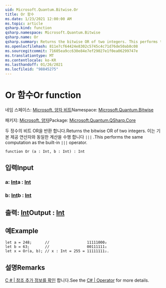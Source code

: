 ```yaml
---
uid: Microsoft.Quantum.Bitwise.Or
title: Or 함수
ms.date: 1/23/2021 12:00:00 AM
ms.topic: article
qsharp.kind: function
qsharp.namespace: Microsoft.Quantum.Bitwise
qsharp.name: Or
qsharp.summary: Returns the bitwise OR of two integers. This performs the same computation as the built-in `|||` operator.
ms.openlocfilehash: 811e7cf64424e8302c5745c4c71d76de50ab8c08
ms.sourcegitcommit: 71605ea9cc630e84e7ef29027e1f0ea06299747e
ms.translationtype: MT
ms.contentlocale: ko-KR
ms.lasthandoff: 01/26/2021
ms.locfileid: "98845275"
---
```

# <a name="or-function"></a><span data-ttu-id="39b60-102">Or 함수</span><span class="sxs-lookup"><span data-stu-id="39b60-102">Or function</span></span>

<span data-ttu-id="39b60-103">네임 스페이스: [Microsoft. 양자 비트](xref:Microsoft.Quantum.Bitwise)</span><span class="sxs-lookup"><span data-stu-id="39b60-103">Namespace: [Microsoft.Quantum.Bitwise](xref:Microsoft.Quantum.Bitwise)</span></span>

<span data-ttu-id="39b60-104">패키지: [Microsoft. 양자](https://nuget.org/packages/Microsoft.Quantum.QSharp.Core)</span><span class="sxs-lookup"><span data-stu-id="39b60-104">Package: [Microsoft.Quantum.QSharp.Core](https://nuget.org/packages/Microsoft.Quantum.QSharp.Core)</span></span>


<span data-ttu-id="39b60-105">두 정수의 비트 OR을 반환 합니다.</span><span class="sxs-lookup"><span data-stu-id="39b60-105">Returns the bitwise OR of two integers.</span></span>
<span data-ttu-id="39b60-106">이는 기본 제공 연산자와 동일한 계산을 수행 합니다 `|||` .</span><span class="sxs-lookup"><span data-stu-id="39b60-106">This performs the same computation as the built-in `|||` operator.</span></span>

```qsharp
function Or (a : Int, b : Int) : Int
```


## <a name="input"></a><span data-ttu-id="39b60-107">입력</span><span class="sxs-lookup"><span data-stu-id="39b60-107">Input</span></span>

### <a name="a--int"></a><span data-ttu-id="39b60-108">a: [Int](xref:microsoft.quantum.lang-ref.int)</span><span class="sxs-lookup"><span data-stu-id="39b60-108">a : [Int](xref:microsoft.quantum.lang-ref.int)</span></span>




### <a name="b--int"></a><span data-ttu-id="39b60-109">b: [Int](xref:microsoft.quantum.lang-ref.int)</span><span class="sxs-lookup"><span data-stu-id="39b60-109">b : [Int](xref:microsoft.quantum.lang-ref.int)</span></span>





## <a name="output--int"></a><span data-ttu-id="39b60-110">출력: [Int](xref:microsoft.quantum.lang-ref.int)</span><span class="sxs-lookup"><span data-stu-id="39b60-110">Output : [Int](xref:microsoft.quantum.lang-ref.int)</span></span>



## <a name="example"></a><span data-ttu-id="39b60-111">예</span><span class="sxs-lookup"><span data-stu-id="39b60-111">Example</span></span>

```qsharp
let a = 248;      //                 11111000₂
let b = 63;       //                 00111111₂
let x = Or(a, b); // x : Int = 255 = 11111111₂.
```

## <a name="remarks"></a><span data-ttu-id="39b60-112">설명</span><span class="sxs-lookup"><span data-stu-id="39b60-112">Remarks</span></span>

<span data-ttu-id="39b60-113">[C # | 참조 추가 정보를 확인](https://docs.microsoft.com/dotnet/csharp/language-reference/operators/or-operator) 합니다.</span><span class="sxs-lookup"><span data-stu-id="39b60-113">See the [C# | Operator](https://docs.microsoft.com/dotnet/csharp/language-reference/operators/or-operator) for more details.</span></span>